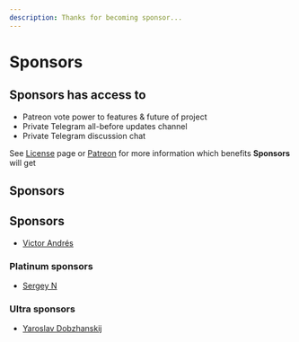 ```yaml
---
description: Thanks for becoming sponsor...
---
```


# Sponsors

## Sponsors has access to

* Patreon vote power to features & future of project
* Private Telegram all-before updates channel
* Private Telegram discussion chat

See [License](../license.md) page or [Patreon](https://www.patreon.com/dalisoft) for more information which benefits **Sponsors** will get

## Sponsors

## Sponsors

* [Victor Andrés](https://github.com/victor-a-rigacci)

### Platinum sponsors

* [Sergey N](https://github.com/mrauhu)

### Ultra sponsors

* [Yaroslav Dobzhanskij](https://github.com/yarsky-tgz)

### 

